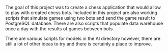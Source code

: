 The goal of this project was to create a chess application that would allow to play with created chess bots. 
Included in this project are also working scripts that simulate games using two bots and send the game result to PostgreSQL database.
There are also scripts that populate data warehouse once a day with the results of games between bots.

There are various scripts for models in the AI directory however, there are still a lot of other ideas to try and there is certainly a place to improve.
